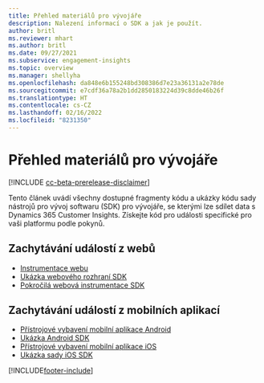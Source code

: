 ```yaml
---
title: Přehled materiálů pro vývojáře
description: Nalezení informací o SDK a jak je použít.
author: britl
ms.reviewer: mhart
ms.author: britl
ms.date: 09/27/2021
ms.subservice: engagement-insights
ms.topic: overview
ms.manager: shellyha
ms.openlocfilehash: da848e6b155248bd308386d7e23a36131a2e78de
ms.sourcegitcommit: e7cdf36a78a2b1dd2850183224d39c8dde46b26f
ms.translationtype: HT
ms.contentlocale: cs-CZ
ms.lasthandoff: 02/16/2022
ms.locfileid: "8231350"
---
```

# <a name="developer-resources-overview"></a>Přehled materiálů pro vývojáře

[!INCLUDE [cc-beta-prerelease-disclaimer](includes/cc-beta-prerelease-disclaimer.md)]

Tento článek uvádí všechny dostupné fragmenty kódu a ukázky kódu sady nástrojů pro vývoj softwaru (SDK) pro vývojáře, se kterými lze sdílet data s Dynamics 365 Customer Insights. Získejte kód pro události specifické pro vaši platformu podle pokynů.

## <a name="capture-events-from-websites"></a>Zachytávání událostí z webů

- [Instrumentace webu](instrument-website.md)
- [Ukázka webového rozhraní SDK](websdk-sample.md)
- [Pokročilá webová instrumentace SDK](advanced-SDK-implementation.md)

## <a name="capture-events-from-mobile-apps"></a>Zachytávání událostí z mobilních aplikací

- [Přístrojové vybavení mobilní aplikace Android](get-started-android.md)
- [Ukázka Android SDK](androidsdk-sample.md)
- [Přístrojové vybavení mobilní aplikace iOS](get-started-ios.md)
- [Ukázka sady iOS SDK](iossdk-sample.md)

[!INCLUDE[footer-include](../includes/footer-banner.md)]
